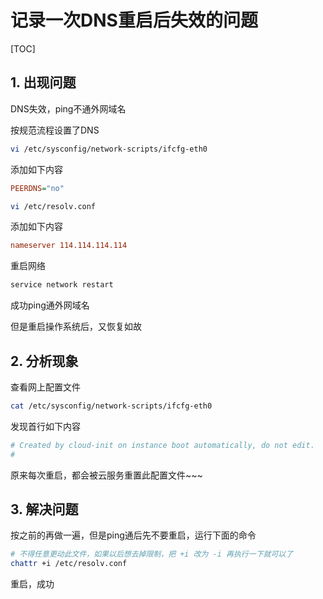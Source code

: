 # 记录一次DNS重启后失效的问题

[TOC]

## 1. 出现问题

DNS失效，ping不通外网域名

按规范流程设置了DNS

```sh
vi /etc/sysconfig/network-scripts/ifcfg-eth0
```

添加如下内容

```ini
PEERDNS="no"
```

```sh
vi /etc/resolv.conf
```

添加如下内容

```ini
nameserver 114.114.114.114
```

重启网络

```sh
service network restart
```

成功ping通外网域名

但是重启操作系统后，又恢复如故

## 2. 分析现象

查看网上配置文件

```sh
cat /etc/sysconfig/network-scripts/ifcfg-eth0
```

发现首行如下内容

```ini
# Created by cloud-init on instance boot automatically, do not edit.
#
```

原来每次重启，都会被云服务重置此配置文件~~~

## 3. 解决问题

按之前的再做一遍，但是ping通后先不要重启，运行下面的命令

```sh
# 不得任意更动此文件，如果以后想去掉限制，把 +i 改为 -i 再执行一下就可以了
chattr +i /etc/resolv.conf
```

重启，成功
